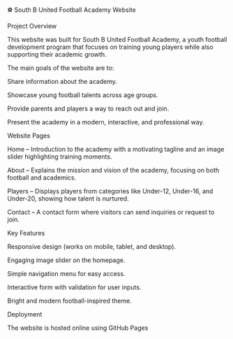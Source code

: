 ⚽ South B United Football Academy Website
  
  Project Overview

This website was built for South B United Football Academy, a youth football development program that focuses on training young players while also supporting their academic growth.

The main goals of the website are to:

Share information about the academy.

Showcase young football talents across age groups.

Provide parents and players a way to reach out and join.

Present the academy in a modern, interactive, and professional way.

   Website Pages

 Home – Introduction to the academy with a motivating tagline and an image slider highlighting training moments.

About – Explains the mission and vision of the academy, focusing on both football and academics.

Players – Displays players from categories like Under-12, Under-16, and Under-20, showing how talent is nurtured.

Contact – A contact form where visitors can send inquiries or request to join.

Key Features

Responsive design (works on mobile, tablet, and desktop).

Engaging image slider on the homepage.

Simple navigation menu for easy access.

Interactive form with validation for user inputs.

Bright and modern football-inspired theme.

 Deployment

The website is hosted online using GitHub Pages
